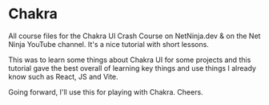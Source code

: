 # Chakra
All course files for the Chakra UI Crash Course on NetNinja.dev &amp; on the Net Ninja YouTube channel. It's a nice tutorial with short lessons.

This was to learn some things about Chakra UI for some projects and this tutorial gave the best overall of learning key things and use things I already know such as React, JS and Vite. 

Going forward, I'll use this for playing with Chakra.  Cheers.
